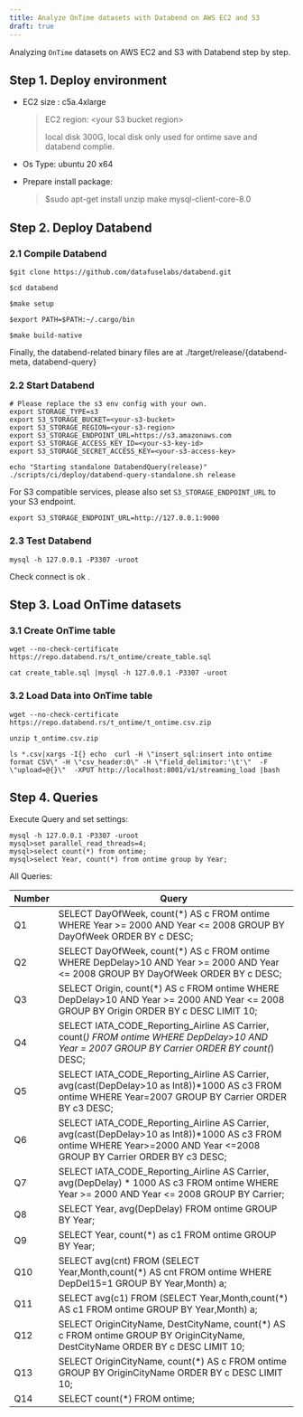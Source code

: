 ```yaml
---
title: Analyze OnTime datasets with Databend on AWS EC2 and S3
draft: true
---
```


Analyzing `OnTime` datasets on AWS EC2 and S3 with Databend step by step.


## Step 1. Deploy environment
- EC2 size : c5a.4xlarge
  >EC2 region: <your S3 bucket region\> 
  >
  >local disk 300G, local disk only used for ontime save and databend complie. 

- Os Type: ubuntu 20 x64

- Prepare install package:
   > $sudo apt-get install unzip make mysql-client-core-8.0

## Step 2. Deploy Databend

### 2.1 Compile Databend

```shell
$git clone https://github.com/datafuselabs/databend.git

$cd databend

$make setup

$export PATH=$PATH:~/.cargo/bin

$make build-native
```

Finally, the databend-related binary files are at ./target/release/{databend-meta, databend-query}

### 2.2 Start Databend

```shell
# Please replace the s3 env config with your own. 
export STORAGE_TYPE=s3
export S3_STORAGE_BUCKET=<your-s3-bucket>
export S3_STORAGE_REGION=<your-s3-region>
export S3_STORAGE_ENDPOINT_URL=https://s3.amazonaws.com
export S3_STORAGE_ACCESS_KEY_ID=<your-s3-key-id>
export S3_STORAGE_SECRET_ACCESS_KEY=<your-s3-access-key>

echo "Starting standalone DatabendQuery(release)"
./scripts/ci/deploy/databend-query-standalone.sh release
```

For S3 compatible services, please also set `S3_STORAGE_ENDPOINT_URL` to your S3 endpoint.

```shell
export S3_STORAGE_ENDPOINT_URL=http://127.0.0.1:9000
```

### 2.3 Test Databend

```shell
mysql -h 127.0.0.1 -P3307 -uroot
```
Check connect is ok .

## Step 3. Load OnTime datasets

### 3.1 Create OnTime table

```shell
wget --no-check-certificate https://repo.databend.rs/t_ontime/create_table.sql

cat create_table.sql |mysql -h 127.0.0.1 -P3307 -uroot
```

### 3.2 Load Data into OnTime table

```shell
wget --no-check-certificate https://repo.databend.rs/t_ontime/t_ontime.csv.zip

unzip t_ontime.csv.zip

ls *.csv|xargs -I{} echo  curl -H \"insert_sql:insert into ontime format CSV\" -H \"csv_header:0\" -H \"field_delimitor:'\t'\"  -F  \"upload=@{}\"  -XPUT http://localhost:8001/v1/streaming_load |bash

```

## Step 4. Queries

Execute Query and set settings:

```shell
mysql -h 127.0.0.1 -P3307 -uroot 
mysql>set parallel_read_threads=4;
mysql>select count(*) from ontime;
mysql>select Year, count(*) from ontime group by Year;
```

All Queries:

| Number      | Query | 
| ----------- | ----------- |
| Q1   |SELECT DayOfWeek, count(*) AS c FROM ontime WHERE Year >= 2000 AND Year <= 2008 GROUP BY DayOfWeek ORDER BY c DESC;       |
| Q2   |SELECT DayOfWeek, count(*) AS c FROM ontime WHERE DepDelay>10 AND Year >= 2000 AND Year <= 2008 GROUP BY DayOfWeek ORDER BY c DESC;    |
| Q3   |SELECT Origin, count(*) AS c FROM ontime WHERE DepDelay>10 AND Year >= 2000 AND Year <= 2008 GROUP BY Origin ORDER BY c DESC LIMIT 10;   | 
| Q4   |SELECT IATA_CODE_Reporting_Airline AS Carrier, count(*) FROM ontime WHERE DepDelay>10 AND Year = 2007 GROUP BY Carrier ORDER BY count(*) DESC;      | 
| Q5   |SELECT IATA_CODE_Reporting_Airline AS Carrier, avg(cast(DepDelay>10 as Int8))*1000 AS c3 FROM ontime WHERE Year=2007 GROUP BY Carrier ORDER BY c3 DESC;| 
| Q6   |SELECT IATA_CODE_Reporting_Airline AS Carrier, avg(cast(DepDelay>10 as Int8))*1000 AS c3 FROM ontime WHERE Year>=2000 AND Year <=2008 GROUP BY Carrier ORDER BY c3 DESC;| 
| Q7   |SELECT IATA_CODE_Reporting_Airline AS Carrier, avg(DepDelay) * 1000 AS c3 FROM ontime WHERE Year >= 2000 AND Year <= 2008 GROUP BY Carrier; | 
| Q8   |SELECT Year, avg(DepDelay) FROM ontime GROUP BY Year;      |
| Q9   |SELECT Year, count(*) as c1 FROM ontime GROUP BY Year;      | 
| Q10  |SELECT avg(cnt) FROM (SELECT Year,Month,count(*) AS cnt FROM ontime WHERE DepDel15=1 GROUP BY Year,Month) a;      |
| Q11  |SELECT avg(c1) FROM (SELECT Year,Month,count(*) AS c1 FROM ontime GROUP BY Year,Month) a;      |
| Q12  |SELECT OriginCityName, DestCityName, count(*) AS c FROM ontime GROUP BY OriginCityName, DestCityName ORDER BY c DESC LIMIT 10;     |
| Q13  |SELECT OriginCityName, count(*) AS c FROM ontime GROUP BY OriginCityName ORDER BY c DESC LIMIT 10;      |
| Q14  |SELECT count(*) FROM ontime;     |
